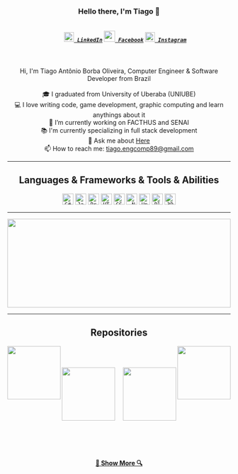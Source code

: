 <h3 align="center">Hello there, I'm Tiago 👋</h3>
<h5 align="center">
  <code>
    <a href="https://www.linkedin.com/in/tiago-ant%C3%B4nio-borba-oliveira/" title="LinkedIn"><img width="22" src="https://github.com/zumrudu-anka/zumrudu-anka/blob/master/images/linkedin.svg"> LinkedIn</a></code>
  <code><a href="https://www.facebook.com/tiago.engcomp" title="Facebook"><img width="25" src="https://i1.wp.com/www.multarte.com.br/wp-content/uploads/2019/03/logo-facebook-transparente3.png"> Facebook</a></code>
  <code><a href="https://www.instagram.com/tiago.engcomp/" title="Instagram Profile"><img width="22" src="https://github.com/zumrudu-anka/zumrudu-anka/blob/master/images/instagram.svg"> Instagram</a></code>
</h5>
<br>
<p align="center">
  Hi, I'm Tiago Antônio Borba Oliveira, Computer Engineer & Software Developer from Brazil
  <br>
  <br>
  🎓 I graduated from University of Uberaba (UNIUBE)
  <br>
  💻 I love writing code, game development, graphic computing and learn anythings about it
  <br>
  🔬 I’m currently working on FACTHUS and SENAI
  <br>
  📚 I'm currently specializing in full stack development
  <br>
  💬 Ask me about <a href="https://github.com/tiago-oliveira280489/tiago-oliveira280489/issues" title="Issues">Here</a>
  <br>
  📫 How to reach me: <a href="mailto: tiago.engcomp89@gmail.com">tiago.engcomp89@gmail.com</a>
</p>

<hr>

<h2 align="center">Languages & Frameworks & Tools & Abilities</h2>

<p align="center">
  <code><img title="C#" height="25" src="https://github.com/zumrudu-anka/zumrudu-anka/blob/master/images/cSharp.svg"></code>
  <code><img title="Javascript" height="25" src="https://github.com/zumrudu-anka/zumrudu-anka/blob/master/images/javascript.svg"></code>
  <code><img title="Problem Solving" height="25" src="https://github.com/zumrudu-anka/zumrudu-anka/blob/master/images/problemSolving.png"></code>
  <code><img title="HTML5" height="25" src="https://github.com/zumrudu-anka/zumrudu-anka/blob/master/images/html5.svg"></code>
  <code><img title="CSS" height="25" src="https://github.com/zumrudu-anka/zumrudu-anka/blob/master/images/css.svg"></code>
  <code><img title=".NetCore" height="25" src="https://github.com/zumrudu-anka/zumrudu-anka/blob/master/images/dotnetcore.svg"></code>
  <code><img title="Unity" height="25" src="https://i.redd.it/tu3gt6ysfxq71.png"></code>
  <code><img title="Blender" height="25" src="https://image.pngaaa.com/381/4075381-middle.png"></code>
  <code><img title="3Ds Max" height="25" src="https://seeklogo.com/images/1/3ds-max-logo-51422AA0E7-seeklogo.com.png"></code>
</p>

<hr>

<a href="https://github.com/tiago-oliveira280489/github-readme-stats" title="Go to Source"><img width="100%" height="200" src="https://github-readme-stats.vercel.app/api?username=tiago-oliveira280489&show_icons=true&theme=gotham"></a>

<hr>

<h2 align="center">Repositories</h2>

<p width="100%" align="center">
  <a align="left" href="https://github.com/tiago-oliveira280489/game-snake-dio" title="Snake-Game"><img align="left" height="120" src="https://github-readme-stats.vercel.app/api/pin/?username=tiago-oliveira280489&repo=game-snake-dio&theme=gotham"></a><a align="right" href="https://github.com/tiago-oliveira280489/animations-html-css-DIO" title="Animations-CSS-HTML"><img align="right" height="120" src="https://github-readme-stats.vercel.app/api/pin/?username=tiago-oliveira280489&repo=animations-html-css-DIO&theme=gotham"></a>
</p>
<br><br>
<p width="100%" align="center">
  <a align="left" href="https://github.com/tiago-oliveira280489/jogo-da-velha-DIO" title="Jogo da Velha"><img align="left" height="120" src="https://github-readme-stats.vercel.app/api/pin/?username=tiago-oliveira280489&repo=jogo-da-velha-DIO&theme=gotham"></a><a align="right" href="https://github.com/tiago-oliveira280489/jogo-da-memoria-dio" title="Jogo da Memória"><img align="right" height="120" src="https://github-readme-stats.vercel.app/api/pin/?username=tiago-oliveira280489&repo=jogo-da-memoria-dio&theme=gotham"></a>
</p>
<br><br><br><br><br><br><br><br><br><br><br>
<h4 align="center"><a href="https://github.com/tiago-oliveira280489?tab=repositories" title="Show Repositories">🔎 Show More 🔍</a></h4>

